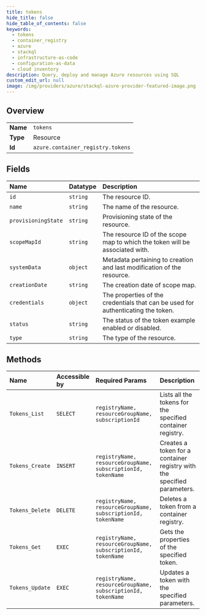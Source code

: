 ```yaml
---
title: tokens
hide_title: false
hide_table_of_contents: false
keywords:
  - tokens
  - container_registry
  - azure    
  - stackql
  - infrastructure-as-code
  - configuration-as-data
  - cloud inventory
description: Query, deploy and manage Azure resources using SQL
custom_edit_url: null
image: /img/providers/azure/stackql-azure-provider-featured-image.png
---
```

  
    

## Overview
<table><tbody>
<tr><td><b>Name</b></td><td><code>tokens</code></td></tr>
<tr><td><b>Type</b></td><td>Resource</td></tr>
<tr><td><b>Id</b></td><td><code>azure.container_registry.tokens</code></td></tr>
</tbody></table>

## Fields
| Name | Datatype | Description |
|:-----|:---------|:------------|
| `id` | `string` | The resource ID. |
| `name` | `string` | The name of the resource. |
| `provisioningState` | `string` | Provisioning state of the resource. |
| `scopeMapId` | `string` | The resource ID of the scope map to which the token will be associated with. |
| `systemData` | `object` | Metadata pertaining to creation and last modification of the resource. |
| `creationDate` | `string` | The creation date of scope map. |
| `credentials` | `object` | The properties of the credentials that can be used for authenticating the token. |
| `status` | `string` | The status of the token example enabled or disabled. |
| `type` | `string` | The type of the resource. |
## Methods
| Name | Accessible by | Required Params | Description |
|:-----|:--------------|:----------------|:------------|
| `Tokens_List` | `SELECT` | `registryName, resourceGroupName, subscriptionId` | Lists all the tokens for the specified container registry. |
| `Tokens_Create` | `INSERT` | `registryName, resourceGroupName, subscriptionId, tokenName` | Creates a token for a container registry with the specified parameters. |
| `Tokens_Delete` | `DELETE` | `registryName, resourceGroupName, subscriptionId, tokenName` | Deletes a token from a container registry. |
| `Tokens_Get` | `EXEC` | `registryName, resourceGroupName, subscriptionId, tokenName` | Gets the properties of the specified token. |
| `Tokens_Update` | `EXEC` | `registryName, resourceGroupName, subscriptionId, tokenName` | Updates a token with the specified parameters. |
